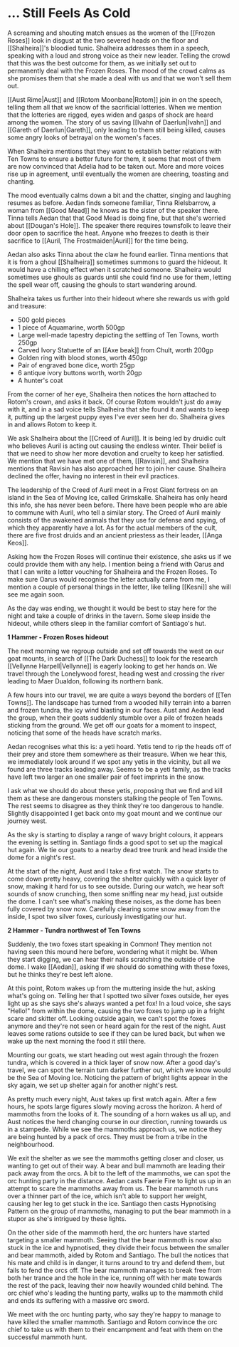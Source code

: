 # ... Still Feels As Cold

A screaming and shouting match ensues as the women of the [[Frozen Roses]] look in disgust at the two severed heads on the floor and [[Shalheira]]'s bloodied tunic. Shalheira addresses them in a speech, speaking with a loud and strong voice as their new leader. Telling the crowd that this was the best outcome for them, as we initially set out to permanently deal with the Frozen Roses. The mood of the crowd calms as she promises them that she made a deal with us and that we won't sell them out.

[[Aust Rime|Aust]] and [[Rotom Moonbane|Rotom]] join in on the speech, telling them all that we know of the sacrificial lotteries. When we mention that the lotteries are rigged, eyes widen and gasps of shock are heard among the women. The story of us saving [[Ivahn of Daerlun|Ivahn]] and [[Gareth of Daerlun|Gareth]], only leading to them still being killed, causes some angry looks of betrayal on the women's faces.

When Shalheira mentions that they want to establish better relations with Ten Towns to ensure a better future for them, it seems that most of them are now convinced that Adelia had to be taken out. More and more voices rise up in agreement, until eventually the women are cheering, toasting and chanting.

The mood eventually calms down a bit and the chatter, singing and laughing resumes as before. Aedan finds someone familiar, Tinna Rielsbarrow, a woman from [[Good Mead]] he knows as the sister of the speaker there. Tinna tells Aedan that that Good Mead is doing fine, but that she's worried about [[Dougan's Hole]]. The speaker there requires townsfolk to leave their door open to sacrifice the heat. Anyone who freezes to death is their sacrifice to [[Auril, The Frostmaiden|Auril]] for the time being.

Aedan also asks Tinna about the claw he found earlier. Tinna mentions that it is from a ghoul [[Shalheira]] sometimes summons to guard the hideout. It would have a chilling effect when it scratched someone. Shalheira would sometimes use ghouls as guards until she could find no use for them, letting the spell wear off, causing the ghouls to start wandering around.

Shalheira takes us further into their hideout where she rewards us with gold and treasure:

- 500 gold pieces
- 1 piece of Aquamarine, worth 500gp
- Large well-made tapestry depicting the settling of Ten Towns, worth 250gp
- Carved Ivory Statuette of an [[Axe beak]] from Chult, worth 200gp
- Golden ring with blood stones, worth 450gp
- Pair of engraved bone dice, worth 25gp
- 6 antique ivory buttons worth, worth 20gp
- A hunter's coat

From the corner of her eye, Shalheira then notices the horn attached to Rotom's crown, and asks it back. Of course Rotom wouldn't just do away with it, and in a sad voice tells Shalheira that she found it and wants to keep it, putting up the largest puppy eyes I've ever seen her do. Shalheira gives in and allows Rotom to keep it.

We ask Shalheira about the [[Creed of Auril]]. It is being led by druidic cult who believes Auril is acting out causing the endless winter. Their belief is that we need to show her more devotion and cruelty to keep her satisfied. We mention that we have met one of them, [[Ravisin]], and Shalheira mentions that Ravisin has also approached her to join her cause. Shalheira declined the offer, having no interest in their evil practices. 

The leadership of the Creed of Auril meet in a Frost Giant fortress on an island in the Sea of Moving Ice, called Grimskalle. Shalheira has only heard this info, she has never been before. There have been people who are able to commune with Auril, who tell a similar story. The Creed of Auril mainly consists of the awakened animals that they use for defense and spying, of which they apparently have a lot. As for the actual members of the cult, there are five frost druids and an ancient priestess as their leader, [[Anga Keos]].

Asking how the Frozen Roses will continue their existence, she asks us if we could provide them with any help. I mention being a friend with Oarus and that I can write a letter vouching for Shalheira and the Frozen Roses. To make sure Oarus would recognise the letter actually came from me, I mention a couple of personal things in the letter, like telling [[Kesni]] she will see me again soon.

As the day was ending, we thought it would be best to stay here for the night and take a couple of drinks in the tavern. Some sleep inside the hideout, while others sleep in the familiar comfort of Santiago's hut.

**1 Hammer - Frozen Roses hideout**

The next morning we regroup outside and set off towards the west on our goat mounts, in search of [[The Dark Duchess]] to look for the research [[Vellynne Harpell|Vellynne]] is eagerly looking to get her hands on. We travel through the Lonelywood forest, heading west and crossing the river leading to Maer Dualdon, following its northern bank.

A few hours into our travel, we are quite a ways beyond the borders of [[Ten Towns]]. The landscape has turned from a wooded hilly terrain into a barren and frozen tundra, the icy wind blasting in our faces. Aust and Aedan lead the group, when their goats suddenly stumble over a pile of frozen heads sticking from the ground. We get off our goats for a moment to inspect, noticing that some of the heads have scratch marks. 

Aedan recognises what this is: a yeti hoard. Yetis tend to rip the heads off of their prey and store them somewhere as their treasure. When we hear this, we immediately look around if we spot any yetis in the vicinity, but all we found are three tracks leading away. Seems to be a yeti family, as the tracks have left two larger an one smaller pair of feet imprints in the snow.

I ask what we should do about these yetis, proposing that we find and kill them as these are dangerous monsters stalking the people of Ten Towns. The rest seems to disagree as they think they're too dangerous to handle. Slightly disappointed I get back onto my goat mount and we continue our journey west.

As the sky is starting to display a range of wavy bright colours, it appears the evening is setting in. Santiago finds a good spot to set up the magical hut again. We tie our goats to a nearby dead tree trunk and head inside the dome for a night's rest.

At the start of the night, Aust and I take a first watch. The snow starts to come down pretty heavy, covering the shelter quickly with a quick layer of snow, making it hard for us to see outside. During our watch, we hear soft sounds of snow crunching, then some sniffing near my head, just outside the dome. I can't see what's making these noises, as the dome has been fully covered by snow now. Carefully clearing some snow away from the inside, I spot two silver foxes, curiously investigating our hut.

**2 Hammer - Tundra northwest of Ten Towns**

Suddenly, the two foxes start speaking in Common! They mention not having seen this mound here before, wondering what it might be. When they start digging, we can hear their nails scratching the outside of the dome. I wake [[Aedan]], asking if we should do something with these foxes, but he thinks they're best left alone. 

At this point, Rotom wakes up from the muttering inside the hut, asking what's going on. Telling her that I spotted two silver foxes outside, her eyes light up as she says she's always wanted a pet fox! In a loud voice, she says "Hello!" from within the dome, causing the two foxes to jump up in a fright scare and skitter off. Looking outside again, we can't spot the foxes anymore and they're not seen or heard again for the rest of the night. Aust leaves some rations outside to see if they can be lured back, but when we wake up the next morning the food it still there.

Mounting our goats, we start heading out west again through the frozen tundra, which is covered in a thick layer of snow now. After a good day's travel, we can spot the terrain turn darker further out, which we know would be the Sea of Moving Ice. Noticing the pattern of bright lights appear in the sky again, we set up shelter again for another night's rest.

As pretty much every night, Aust takes up first watch again. After a few hours, he spots large figures slowly moving across the horizon. A herd of mammoths from the looks of it. The sounding of a horn wakes us all up, and Aust notices the herd changing course in our direction, running towards us in a stampede. While we see the mammoths approach us, we notice they are being hunted by a pack of orcs. They must be from a tribe in the neighbourhood. 

We exit the shelter as we see the mammoths getting closer and closer, us wanting to get out of their way. A bear and bull mammoth are leading their pack away from the orcs. A bit to the left of the mammoths, we can spot the orc hunting party in the distance. Aedan casts Faerie Fire to light us up in an attempt to scare the mammoths away from us. The bear mammoth runs over a thinner part of the ice, which isn't able to support her weight, causing her leg to get stuck in the ice. Santiago then casts Hypnotising Pattern on the group of mammoths, managing to put the bear mammoth in a stupor as she's intrigued by these lights.

On the other side of the mammoth herd, the orc hunters have started targeting a smaller mammoth. Seeing that the bear mammoth is now also stuck in the ice and hypnotised, they divide their focus between the smaller and bear mammoth, aided by Rotom and Santiago. The bull the notices that his mate and child is in danger, it turns around to try and defend them, but fails to fend the orcs off. The bear mammoth manages to break free from both her trance and the hole in the ice, running off with her mate towards the rest of the pack, leaving their now heavily wounded child behind. The orc chief who's leading the hunting party, walks up to the mammoth child and ends its suffering with a massive orc sword.

We meet with the orc hunting party, who say they're happy to manage to have killed the smaller mammoth. Santiago and Rotom convince the orc chief to take us with them to their encampment and feat with them on the successful mammoth hunt.
